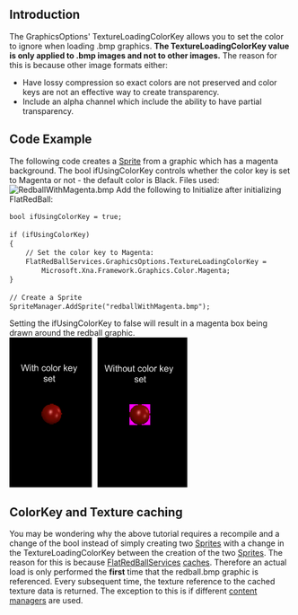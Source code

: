 ## Introduction

The GraphicsOptions' TextureLoadingColorKey allows you to set the color to ignore when loading .bmp graphics. **The TextureLoadingColorKey value is only applied to .bmp images and not to other images.** The reason for this is because other image formats either:

-   Have lossy compression so exact colors are not preserved and color keys are not an effective way to create transparency.
-   Include an alpha channel which include the ability to have partial transparency.

## Code Example

The following code creates a [Sprite](/frb/docs/index.php?title=FlatRedBall.Sprite "FlatRedBall.Sprite") from a graphic which has a magenta background. The bool ifUsingColorKey controls whether the color key is set to Magenta or not - the default color is Black. Files used:![RedballWithMagenta.bmp](/media/migrated_media-RedballWithMagenta.png) Add the following to Initialize after initializing FlatRedBall:

    bool ifUsingColorKey = true;

    if (ifUsingColorKey)
    {
        // Set the color key to Magenta:
        FlatRedBallServices.GraphicsOptions.TextureLoadingColorKey =
            Microsoft.Xna.Framework.Graphics.Color.Magenta;
    }

    // Create a Sprite
    SpriteManager.AddSprite("redballWithMagenta.bmp");

Setting the ifUsingColorKey to false will result in a magenta box being drawn around the redball graphic. ![ColorKey.png](/media/migrated_media-ColorKey.png)

## ColorKey and Texture caching

You may be wondering why the above tutorial requires a recompile and a change of the bool instead of simply creating two [Sprites](/frb/docs/index.php?title=FlatRedBall.Sprite "FlatRedBall.Sprite") with a change in the TextureLoadingColorKey between the creation of the two [Sprites](/frb/docs/index.php?title=FlatRedBall.Sprite "FlatRedBall.Sprite"). The reason for this is because [FlatRedBallServices](/frb/docs/index.php?title=FlatRedBall.FlatRedBallServices "FlatRedBall.FlatRedBallServices") [caches](/frb/docs/index.php?title=FlatRedBall_Content_Manager "FlatRedBall Content Manager"). Therefore an actual load is only performed the **first** time that the redball.bmp graphic is referenced. Every subsequent time, the texture reference to the cached texture data is returned. The exception to this is if different [content managers](/frb/docs/index.php?title=FlatRedBall_Content_Manager#Content_Manager_Code_Sample "FlatRedBall Content Manager") are used.
